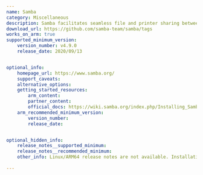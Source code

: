 ```yaml
---
name: Samba
category: Miscellaneous
description: Samba facilitates seamless file and printer sharing between Windows and Linux devices, streamlining collaboration and connectivity across diverse network systems.
download_url: https://github.com/samba-team/samba/tags
works_on_arm: true
supported_minimum_version:
    version_number: v4.9.0
    release_date: 2020/09/13


optional_info:
    homepage_url: https://www.samba.org/
    support_caveats:
    alternative_options:
    getting_started_resources:
        arm_content: 
        partner_content: 
        official_docs: https://wiki.samba.org/index.php/Installing_Samba
    arm_recommended_minimum_version:
        version_number: 
        release_date:


optional_hidden_info:
    release_notes__supported_minimum: 
    release_notes__recommended_minimum:
    other_info: Linux/ARM64 release notes are not available. Installation and testing were done using released tar files.
    
---
```

